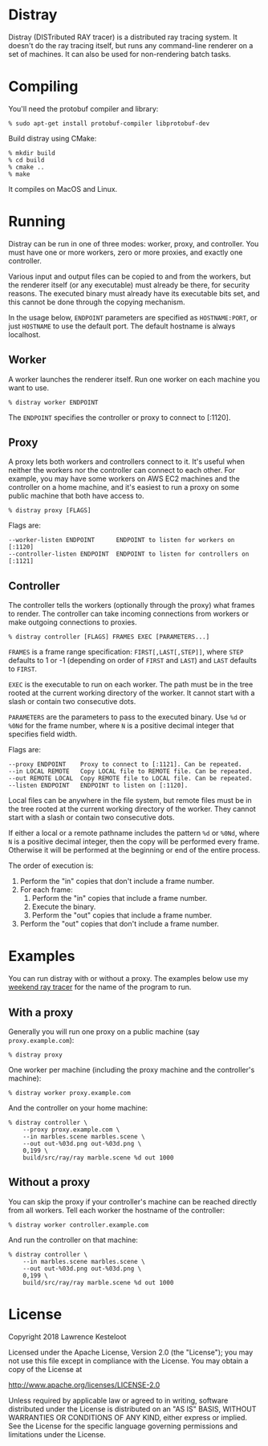 # Distray

Distray (DISTributed RAY tracer) is a distributed ray tracing system. It doesn't
do the ray tracing itself, but runs any command-line renderer on a set of
machines. It can also be used for non-rendering batch tasks.

# Compiling

You'll need the protobuf compiler and library:

    % sudo apt-get install protobuf-compiler libprotobuf-dev

Build distray using CMake:

    % mkdir build
    % cd build
    % cmake ..
    % make

It compiles on MacOS and Linux.

# Running

Distray can be run in one of three modes: worker, proxy, and controller.
You must have one or more workers, zero or more proxies, and exactly
one controller.

Various input and output files can be copied to and from the workers,
but the renderer itself (or any executable) must already be there,
for security reasons. The executed binary must already have its
executable bits set, and this cannot be done through the copying
mechanism.

In the usage below, `ENDPOINT` parameters are specified as `HOSTNAME:PORT`,
or just `HOSTNAME` to use the default port. The default hostname is
always localhost.

## Worker

A worker launches the renderer itself. Run one worker on each machine
you want to use.

    % distray worker ENDPOINT

The `ENDPOINT` specifies the controller or proxy to connect to [:1120].

## Proxy

A proxy lets both workers and controllers connect to it. It's useful
when neither the workers nor the controller can connect to each other.
For example, you may have some workers on AWS EC2 machines and the
controller on a home machine, and it's easiest to run a proxy on
some public machine that both have access to.

    % distray proxy [FLAGS]

Flags are:

    --worker-listen ENDPOINT      ENDPOINT to listen for workers on [:1120]
    --controller-listen ENDPOINT  ENDPOINT to listen for controllers on [:1121]

## Controller

The controller tells the workers (optionally through the proxy) what
frames to render. The controller can take incoming connections from
workers or make outgoing connections to proxies.

    % distray controller [FLAGS] FRAMES EXEC [PARAMETERS...]

`FRAMES` is a frame range specification: `FIRST[,LAST[,STEP]]`,
where `STEP` defaults to 1 or -1 (depending on order of `FIRST` and
`LAST`) and `LAST` defaults to `FIRST`.

`EXEC` is the executable to run on each worker. The path must be
in the tree rooted at the current working directory of the worker. It
cannot start with a slash or contain two consecutive dots.

`PARAMETERS` are the parameters to pass to the executed binary.
Use `%d` or `%0Nd` for the frame number, where `N` is
a positive decimal integer that specifies field width.

Flags are:

    --proxy ENDPOINT    Proxy to connect to [:1121]. Can be repeated.
    --in LOCAL REMOTE   Copy LOCAL file to REMOTE file. Can be repeated.
    --out REMOTE LOCAL  Copy REMOTE file to LOCAL file. Can be repeated.
    --listen ENDPOINT   ENDPOINT to listen on [:1120].

Local files can be anywhere in the file system, but remote files must be
in the tree rooted at the current working directory of the worker. They
cannot start with a slash or contain two consecutive dots.

If either a local or a remote pathname includes the pattern `%d` or `%0Nd`,
where `N` is a positive decimal integer, then the copy will be performed every
frame. Otherwise it will be performed at the beginning or end of the entire
process.

The order of execution is:

1. Perform the "in" copies that don't include a frame number.
2. For each frame:
   1. Perform the "in" copies that include a frame number.
   2. Execute the binary.
   3. Perform the "out" copies that include a frame number.
3. Perform the "out" copies that don't include a frame number.

# Examples

You can run distray with or without a proxy. The examples below use my
[weekend ray tracer](https://github.com/lkesteloot/weekend-ray-tracer)
for the name of the program to run.

## With a proxy

Generally you will run one proxy on a public machine (say `proxy.example.com`):

    % distray proxy

One worker per machine (including the proxy machine and the
controller's machine):

    % distray worker proxy.example.com

And the controller on your home machine:

    % distray controller \
        --proxy proxy.example.com \
        --in marbles.scene marbles.scene \
        --out out-%03d.png out-%03d.png \
        0,199 \
        build/src/ray/ray marble.scene %d out 1000

## Without a proxy

You can skip the proxy if your controller's machine can be
reached directly from all workers. Tell each worker
the hostname of the controller:

    % distray worker controller.example.com

And run the controller on that machine:

    % distray controller \
        --in marbles.scene marbles.scene \
        --out out-%03d.png out-%03d.png \
        0,199 \
        build/src/ray/ray marble.scene %d out 1000

# License

Copyright 2018 Lawrence Kesteloot

Licensed under the Apache License, Version 2.0 (the "License");
you may not use this file except in compliance with the License.
You may obtain a copy of the License at

   http://www.apache.org/licenses/LICENSE-2.0

Unless required by applicable law or agreed to in writing, software
distributed under the License is distributed on an "AS IS" BASIS,
WITHOUT WARRANTIES OR CONDITIONS OF ANY KIND, either express or implied.
See the License for the specific language governing permissions and
limitations under the License.
